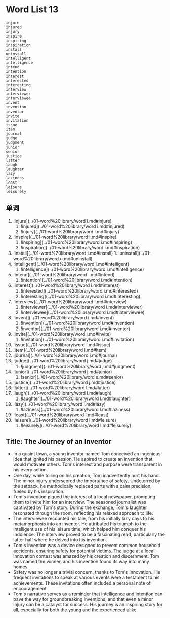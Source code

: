 # Word List 13

	injure
	injured
	injury
	inspire
	inspiring
	inspiration
	install
	uninstall
	intelligent
	intelligence
	intend
	intention
	interest
	interested
	interesting
	interview
	interviewer
	interviewee
	invent
	invention
	inventor
	invite
	invitation
	issue
	item
	journal
	judge
	judgment
	junior
	senior
	justice
	latter
	laugh
	laughter
	lazy
	laziness
	least
	leisure
	leisurely

## 单词

1. !injure](../01-word%20library/word i.md#injure)
	1. !injured](../01-word%20library/word i.md#injured)
	2. !injury](../01-word%20library/word i.md#injury)
2. !inspire](../01-word%20library/word i.md#inspire)
	1. !inspiring](../01-word%20library/word i.md#inspiring)
	2. !inspiration](../01-word%20library/word i.md#inspiration)
3. !install](../01-word%20library/word i.md#install)
		1. !uninstall](../01-word%20library/word u.md#uninstall)
4. !intelligent](../01-word%20library/word i.md#intelligent)
	1. !intelligence](../01-word%20library/word i.md#intelligence)
5. !intend](../01-word%20library/word i.md#intend)
	1. !intention](../01-word%20library/word i.md#intention)
6. !interest](../01-word%20library/word i.md#interest)
	1. !interested](../01-word%20library/word i.md#interested)
	2. !interesting](../01-word%20library/word i.md#interesting)
7. !interview](../01-word%20library/word i.md#interview)
	1. !interviewer](../01-word%20library/word i.md#interviewer)
	2. !interviewee](../01-word%20library/word i.md#interviewee)
8. !invent](../01-word%20library/word i.md#invent)
	1. !invention](../01-word%20library/word i.md#invention)
	2. !inventor](../01-word%20library/word i.md#inventor)
9. !invite](../01-word%20library/word i.md#invite)
	1. !invitation](../01-word%20library/word i.md#invitation)
10. !issue](../01-word%20library/word i.md#issue)
11. !item](../01-word%20library/word i.md#item)
12. !journal](../01-word%20library/word j.md#journal)
13. !judge](../01-word%20library/word j.md#judge)
	1. !judgment](../01-word%20library/word j.md#judgment)
14. !junior](../01-word%20library/word j.md#junior)
	1. !senior](../01-word%20library/word s.md#senior)
15. !justice](../01-word%20library/word j.md#justice)
16. !latter](../01-word%20library/word l.md#latter)
17. !laugh](../01-word%20library/word l.md#laugh)
	1. !laughter](../01-word%20library/word l.md#laughter)
18. !lazy](../01-word%20library/word l.md#lazy)
	1. !laziness](../01-word%20library/word l.md#laziness)
19. !least](../01-word%20library/word l.md#least)
20. !leisure](../01-word%20library/word l.md#leisure)
	1. !leisurely](../01-word%20library/word l.md#leisurely)

## Title: The Journey of an Inventor

- In a quaint town, a young inventor named Tom conceived an ingenious idea that ignited his passion. He aspired to create an invention that would motivate others. Tom's intellect and purpose were transparent in his every action.
- One day, while toiling on his creation, Tom inadvertently hurt his hand. The minor injury underscored the importance of safety. Undeterred by the setback, he methodically replaced parts with a calm precision, fueled by his inspiration.
- Tom's invention piqued the interest of a local newspaper, prompting them to invite him for an interview. The seasoned journalist was captivated by Tom's story. During the exchange, Tom's laughter resonated through the room, reflecting his relaxed approach to life.
- The interviewee recounted his tale, from his initially lazy days to his metamorphosis into an inventor. He attributed his triumph to the intelligent use of his leisure time, which helped him conquer his indolence. The interview proved to be a fascinating read, particularly the latter half where he delved into his invention.
- Tom's invention was a device designed to prevent common household accidents, ensuring safety for potential victims. The judge at a local innovation contest was amazed by his creation and discernment. Tom was named the winner, and his invention found its way into many homes.
- Safety was no longer a trivial concern, thanks to Tom's innovation. His frequent invitations to speak at various events were a testament to his achievements. These invitations often included a personal note of encouragement.
- Tom's narrative serves as a reminder that intelligence and intention can pave the way for groundbreaking inventions, and that even a minor injury can be a catalyst for success. His journey is an inspiring story for all, especially for both the young and the experienced alike.

